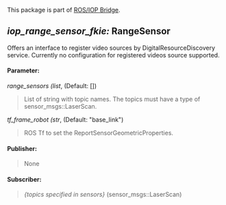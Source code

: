 This package is part of [ROS/IOP Bridge](https://github.com/fkie/iop_core/blob/master/README.md).


## _iop_range_sensor_fkie:_ RangeSensor

Offers an interface to register video sources by DigitalResourceDiscovery service. Currently no configuration for registered videos source supported.

#### Parameter:

_range_sensors (list_, (Default: [])

> List of string with topic names. The topics must have a type of sensor_msgs::LaserScan.

_tf_frame_robot (str_, (Default: "base_link")

> ROS Tf to set the ReportSensorGeometricProperties.

#### Publisher:

> None

#### Subscriber:

> _{topics specified in sensors}_ (sensor_msgs::LaserScan)